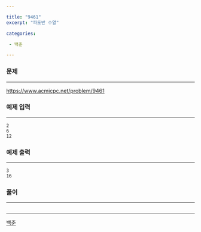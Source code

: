 ```yaml
---

title: "9461"
excerpt: "파도반 수열"

categories:

 - 백준 

---
```


### 문제

---

https://www.acmicpc.net/problem/9461









### 예제 입력

---

```
2
6
12
```



### 예제 출력

---

```
3
16
```







### 풀이

---

```java

```









---

[백준](https://www.acmicpc.net/problem/9461)



